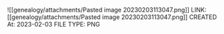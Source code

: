 ![[genealogy/attachments/Pasted image 20230203113047.png]]
LINK: [[genealogy/attachments/Pasted image 20230203113047.png]]
CREATED At: 2023-02-03
FILE TYPE: PNG
